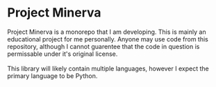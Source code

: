 # Project Minerva
Project Minerva is a monorepo that I am developing. This is mainly an educational project for me personally.
Anyone may use code from this repository, although I cannot guarentee that the code in question is permissable under it's original license.
<br>
<br>
This library will likely contain multiple languages, however I expect the primary language to be Python.
